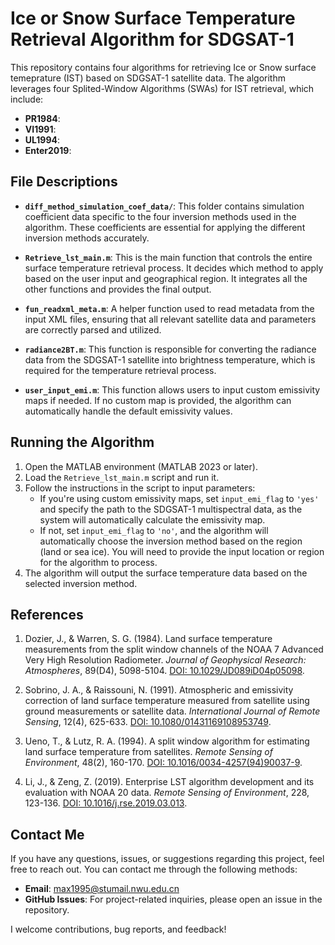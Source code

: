 #  Ice or Snow Surface Temperature Retrieval Algorithm for SDGSAT-1

This repository contains four algorithms for retrieving Ice or Snow surface temeprature (IST) based on SDGSAT-1 satellite data. The algorithm leverages four Splited-Window Algorithms (SWAs) for IST retrieval, which include:

- **PR1984**: 
- **VI1991**:
- **UL1994**: 
- **Enter2019**:


## File Descriptions

- **`diff_method_simulation_coef_data/`**: This folder contains simulation coefficient data specific to the four inversion methods used in the algorithm. These coefficients are essential for applying the different inversion methods accurately.

- **`Retrieve_lst_main.m`**: This is the main function that controls the entire surface temperature retrieval process. It decides which method to apply based on the user input and geographical region. It integrates all the other functions and provides the final output.

- **`fun_readxml_meta.m`**: A helper function used to read metadata from the input XML files, ensuring that all relevant satellite data and parameters are correctly parsed and utilized.

- **`radiance2BT.m`**: This function is responsible for converting the radiance data from the SDGSAT-1 satellite into brightness temperature, which is required for the temperature retrieval process.

- **`user_input_emi.m`**: This function allows users to input custom emissivity maps if needed. If no custom map is provided, the algorithm can automatically handle the default emissivity values.


## Running the Algorithm

1. Open the MATLAB environment (MATLAB 2023 or later).
2. Load the `Retrieve_lst_main.m` script and run it.
3. Follow the instructions in the script to input parameters:
   - If you're using custom emissivity maps, set `input_emi_flag` to `'yes'` and specify the path to the SDGSAT-1 multispectral data, as the system will automatically calculate the emissivity map.
   - If not, set `input_emi_flag` to `'no'`, and the algorithm will automatically choose the inversion method based on the region (land or sea ice). You will need to provide the input location or region for the algorithm to process.
4. The algorithm will output the surface temperature data based on the selected inversion method.


## References

1. Dozier, J., & Warren, S. G. (1984). Land surface temperature measurements from the split window channels of the NOAA 7 Advanced Very High Resolution Radiometer. *Journal of Geophysical Research: Atmospheres*, 89(D4), 5098-5104. [DOI: 10.1029/JD089iD04p05098](https://doi.org/10.1029/JD089iD04p05098).

2. Sobrino, J. A., & Raissouni, N. (1991). Atmospheric and emissivity correction of land surface temperature measured from satellite using ground measurements or satellite data. *International Journal of Remote Sensing*, 12(4), 625-633. [DOI: 10.1080/01431169108953749](https://doi.org/10.1080/01431169108953749).

3. Ueno, T., & Lutz, R. A. (1994). A split window algorithm for estimating land surface temperature from satellites. *Remote Sensing of Environment*, 48(2), 160-170. [DOI: 10.1016/0034-4257(94)90037-9](https://doi.org/10.1016/0034-4257(94)90037-9).

4. Li, J., & Zeng, Z. (2019). Enterprise LST algorithm development and its evaluation with NOAA 20 data. *Remote Sensing of Environment*, 228, 123-136. [DOI: 10.1016/j.rse.2019.03.013](https://doi.org/10.1016/j.rse.2019.03.013).


## Contact Me

If you have any questions, issues, or suggestions regarding this project, feel free to reach out. You can contact me through the following methods:

- **Email**: [max1995@stumail.nwu.edu.cn](mailto:max1995@stumail.nwu.edu.cn)
- **GitHub Issues**: For project-related inquiries, please open an issue in the repository.

I welcome contributions, bug reports, and feedback!
